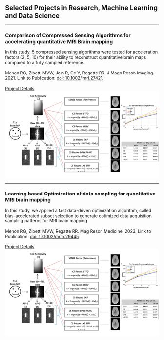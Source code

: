 ## Selected Projects in Research, Machine Learning and Data Science

---

### Comparison of Compressed Sensing Algorithms for accelerating quantitative MRI Brain mapping 
In this study, 5 compressed sensing algorithms were tested for acceleration factors (2, 5, 10) for their ability to reconstruct quantitative brain maps compared to a fully sampled reference.
<br><br>
Menon RG, Zibetti MVW, Jain R, Ge Y, Regatte RR. J Magn Reson Imaging. 2021. 
Link to Publication: [doi: 10.1002/jmri.27421.](https://onlinelibrary.wiley.com/doi/10.1002/jmri.27421) <br><br>
[Project Details](/sample_page)
<img src="images/CS_Algorithm_Compare.png?raw=true"/>

---

### Learning based Optimization of data sampling for quantitative MRI brain mapping 
In this study, we applied a fast data-driven optimization algorithm, called bias-accelerated subset selection to generate optimized data acquisition sampling patterns for MRI brain mapping
<br><br>
Menon RG, Zibetti MVW, Regatte RR. Mag Reson Medicine. 2023. 
Link to Publication: [doi: 10.1002/mrm.29445](https://onlinelibrary.wiley.com/doi/10.1002/mrm.29445) <br><br>
[Project Details](/sample_page)
<img src="images/CS_Algorithm_Compare.png?raw=true"/>





